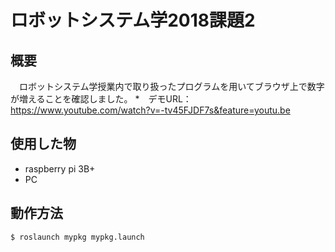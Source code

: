 # ロボットシステム学2018課題2

## 概要
　ロボットシステム学授業内で取り扱ったプログラムを用いてブラウザ上で数字が増えることを確認しました。
  *　デモURL：https://www.youtube.com/watch?v=-tv45FJDF7s&feature=youtu.be
 
## 使用した物
* raspberry pi 3B+
* PC
 
## 動作方法
```
$ roslaunch mypkg mypkg.launch
```

